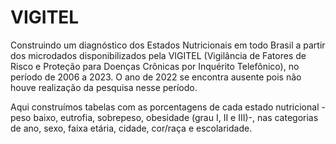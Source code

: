 <h1>VIGITEL</h1>

Construindo um diagnóstico dos Estados Nutricionais em todo Brasil a partir dos microdados disponibilizados pela VIGITEL (Vigilância de Fatores de Risco e Proteção para Doenças Crônicas por Inquérito Telefônico), no período de 2006 a 2023. O ano de 2022 se encontra ausente pois não houve realização da pesquisa nesse período.

Aqui construímos tabelas com as porcentagens de cada estado nutricional - peso baixo, eutrofia, sobrepeso, obesidade (grau I, II e III)-, nas categorias de ano, sexo, faixa etária, cidade, cor/raça e escolaridade.
